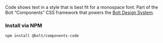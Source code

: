 Code shows text in a style that is best fit for a monospace font. Part of the Bolt “Components” CSS framework that powers the [Bolt Design System](https://www.boltdesignsystem.com).

### Install via NPM
```
npm install @bolt/components-code
```
